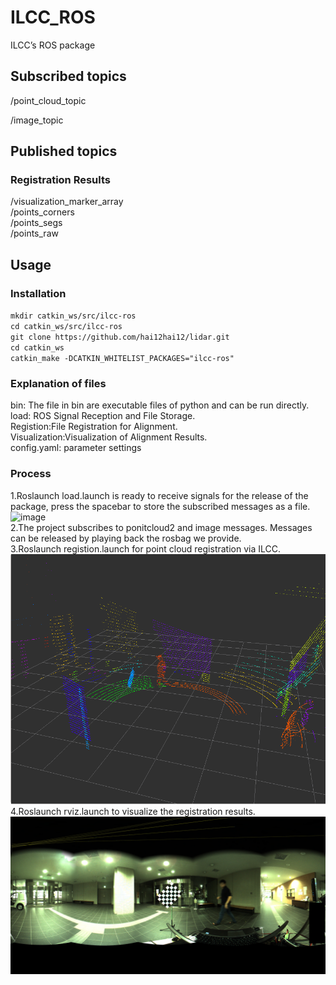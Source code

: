 # ILCC_ROS  

ILCC’s ROS package

## Subscribed topics  

/point_cloud_topic

/image_topic

## Published topics

### Registration Results

/visualization_marker_array  
/points_corners  
/points_segs  
/points_raw  

## Usage

### Installation

`mkdir catkin_ws/src/ilcc-ros`  
`cd catkin_ws/src/ilcc-ros`  
`git clone https://github.com/hai12hai12/lidar.git`  
`cd catkin_ws`  
`catkin_make -DCATKIN_WHITELIST_PACKAGES="ilcc-ros"`  

### Explanation of files

bin: The file in bin are executable files of python and can be run directly.  
load: ROS Signal Reception and File Storage.  
Registion:File Registration for Alignment.  
Visualization:Visualization of Alignment Results.   
config.yaml: parameter settings    

### Process

1.Roslaunch load.launch is ready to receive signals for the release of the package, press the spacebar to store the subscribed messages as a file.    
![image](https://github.com/hai12hai12/ILCC-ros/blob/master/readme-files/0001.jpg)  
2.The project subscribes to ponitcloud2 and image messages. Messages can be released by playing back the rosbag we provide.    
3.Roslaunch registion.launch for point cloud registration via ILCC.  
![image](https://github.com/hai12hai12/ILCC-ros/blob/master/readme-files/0001.rviz.png)  
4.Roslaunch rviz.launch to visualize the registration results.  
![image](https://github.com/hai12hai12/ILCC-ros/blob/master/readme-files/0001_cal_backproj.jpg)  
